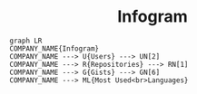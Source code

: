 <h1 align="center">Infogram</h1>

```mermaid
graph LR
COMPANY_NAME{Infogram}
COMPANY_NAME ---> U{Users} ---> UN[2]
COMPANY_NAME ---> R{Repositories} ---> RN[1]
COMPANY_NAME ---> G{Gists} ---> GN[6]
COMPANY_NAME ---> ML{Most Used<br>Languages}
```
